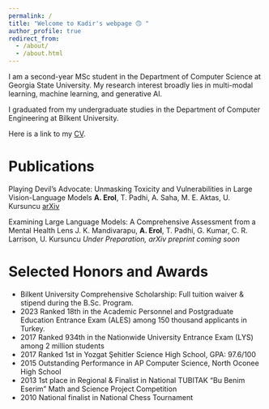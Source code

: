```yaml
---
permalink: /
title: "Welcome to Kadir's webpage 🙃 "
author_profile: true
redirect_from: 
  - /about/
  - /about.html
---
```


I am a second-year MSc student in the Department of Computer Science at Georgia State University. My research interest broadly lies in multi-modal learning, machine learning, and generative AI.

I graduated from my undergraduate studies in the Department of Computer Engineering at Bilkent University.

Here is a link to my [CV](../files/abdulkadir_erol_CV.pdf).

Publications
======
Playing Devil’s Advocate: Unmasking Toxicity and Vulnerabilities in Large Vision-Language Models
**A. Erol**, T. Padhi, A. Saha, M. E. Aktas, U. Kursuncu [arXiv](https://arxiv.org/abs/2501.09039)

Examining Large Language Models: A Comprehensive Assessment from a Mental Health Lens
J. K. Mandivarapu, **A. Erol**, T. Padhi, G. Kumar, C. R. Larrison, U. Kursuncu
*Under Preparation, arXiv preprint coming soon* 

Selected Honors and Awards
======
- Bilkent University Comprehensive Scholarship: Full tuition waiver & stipend during the B.Sc. Program.
- 2023 Ranked 18th in the Academic Personnel and Postgraduate Education Entrance Exam (ALES) among 150 thousand applicants in Turkey.
- 2017 Ranked 934th in the Nationwide University Entrance Exam (LYS) among 2 million students
- 2017 Ranked 1st in Yozgat Şehitler Science High School, GPA: 97.6/100
- 2015 Outstanding Performance in AP Computer Science, North Oconee High School
- 2013 1st place in Regional \& Finalist in National TUBITAK “Bu Benim Eserim” Math and Science Project Competition
- 2010 National finalist in National Chess Tournament
